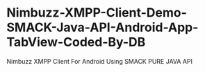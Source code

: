 # Nimbuzz-XMPP-Client-Demo-SMACK-Java-API-Android-App-TabView-Coded-By-DB
Nimbuzz XMPP Client For Android Using SMACK PURE JAVA API
